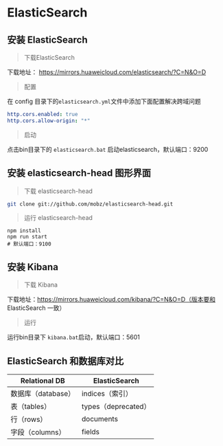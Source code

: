 # ElasticSearch

## 安装 ElasticSearch

> 下载ElasticSearch

下载地址： https://mirrors.huaweicloud.com/elasticsearch/?C=N&O=D

> 配置

在 config 目录下的`elasticsearch.yml`文件中添加下面配置解决跨域问题

```yaml
http.cors.enabled: true
http.cors.allow-origin: "*"
```

> 启动

点击bin目录下的 `elasticsearch.bat` 启动elasticsearch，默认端口：9200

## 安装 elasticsearch-head 图形界面

> 下载 elasticsearch-head

```sh
git clone git://github.com/mobz/elasticsearch-head.git
```

> 运行 elasticsearch-head

```shell
npm install
npm run start
# 默认端口：9100
```

## 安装 Kibana

> 下载 Kibana

下载地址：https://mirrors.huaweicloud.com/kibana/?C=N&O=D（版本要和 ElasticSearch 一致）

> 运行

运行bin目录下 `kibana.bat`启动，默认端口：5601

## ElasticSearch 和数据库对比

| Relational DB      | ElasticSearch       |
| ------------------ | ------------------- |
| 数据库（database） | indices（索引）     |
| 表（tables）       | types（deprecated） |
| 行（rows）         | documents           |
| 字段（columns）    | fields              |

